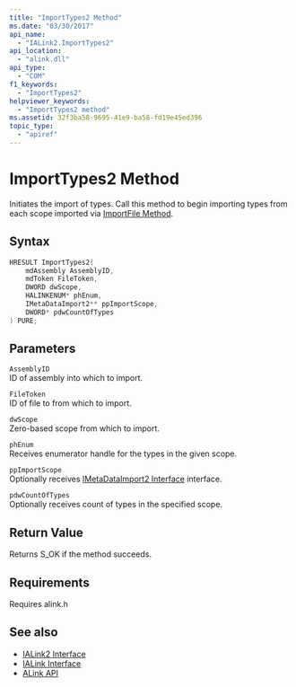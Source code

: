 ```yaml
---
title: "ImportTypes2 Method"
ms.date: "03/30/2017"
api_name: 
  - "IALink2.ImportTypes2"
api_location: 
  - "alink.dll"
api_type: 
  - "COM"
f1_keywords: 
  - "ImportTypes2"
helpviewer_keywords: 
  - "ImportTypes2 method"
ms.assetid: 32f3ba58-9695-41e9-ba58-fd19e45ed396
topic_type: 
  - "apiref"
---
```

# ImportTypes2 Method
Initiates the import of types. Call this method to begin importing types from each scope imported via [ImportFile Method](importfile-method.md).  
  
## Syntax  
  
```cpp  
HRESULT ImportTypes2(  
    mdAssembly AssemblyID,  
    mdToken FileToken,  
    DWORD dwScope,  
    HALINKENUM* phEnum,  
    IMetaDataImport2** ppImportScope,  
    DWORD* pdwCountOfTypes  
) PURE;  
```  
  
## Parameters  
 `AssemblyID`  
 ID of assembly into which to import.  
  
 `FileToken`  
 ID of file to from which to import.  
  
 `dwScope`  
 Zero-based scope from which to import.  
  
 `phEnum`  
 Receives enumerator handle for the types in the given scope.  
  
 `ppImportScope`  
 Optionally receives [IMetaDataImport2 Interface](../metadata/imetadataimport2-interface.md) interface.  
  
 `pdwCountOfTypes`  
 Optionally receives count of types in the specified scope.  
  
## Return Value  
 Returns S_OK if the method succeeds.  
  
## Requirements  
 Requires alink.h  
  
## See also

- [IALink2 Interface](ialink2-interface.md)
- [IALink Interface](ialink-interface.md)
- [ALink API](index.md)
